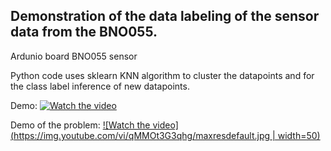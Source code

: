 Demonstration of the data labeling of the sensor data from the BNO055.
----------------------------------------------------------------------


Ardunio board
BNO055 sensor 

Python code uses sklearn KNN algorithm to cluster the datapoints and for the class label inference of new datapoints.

Demo:
[![Watch the video](https://img.youtube.com/vi/9Ww4DPw2Ses/maxresdefault.jpg)](https://youtu.be/9Ww4DPw2Ses)

Demo of the problem:
[![Watch the video](https://img.youtube.com/vi/qMMOt3G3qhg/maxresdefault.jpg | width=50)](https://youtu.be/qMMOt3G3qhg)
